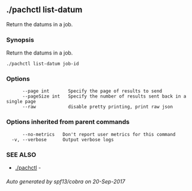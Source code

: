 ## ./pachctl list-datum

Return the datums in a job.

### Synopsis


Return the datums in a job.

```
./pachctl list-datum job-id
```

### Options

```
      --page int       Specify the page of results to send
      --pageSize int   Specify the number of results sent back in a single page
      --raw            disable pretty printing, print raw json
```

### Options inherited from parent commands

```
      --no-metrics   Don't report user metrics for this command
  -v, --verbose      Output verbose logs
```

### SEE ALSO
* [./pachctl](./pachctl.md)	 - 

###### Auto generated by spf13/cobra on 20-Sep-2017
